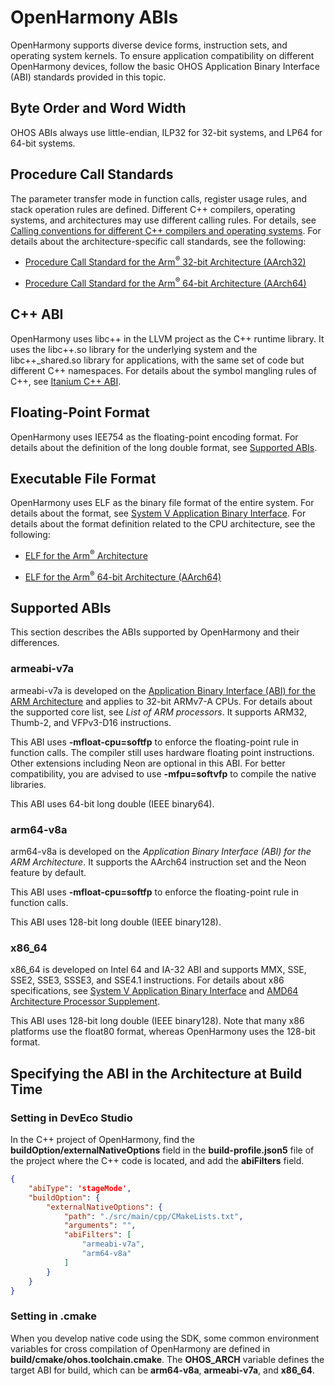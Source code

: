 # OpenHarmony ABIs


OpenHarmony supports diverse device forms, instruction sets, and operating system kernels. To ensure application compatibility on different OpenHarmony devices, follow the basic OHOS Application Binary Interface (ABI) standards provided in this topic.


## Byte Order and Word Width

OHOS ABIs always use little-endian, ILP32 for 32-bit systems, and LP64 for 64-bit systems.


## Procedure Call Standards

The parameter transfer mode in function calls, register usage rules, and stack operation rules are defined. Different C++ compilers, operating systems, and architectures may use different calling rules. For details, see [Calling conventions for different C++ compilers and operating systems](https://www.agner.org/optimize/calling_conventions.pdf). For details about the architecture-specific call standards, see the following:

- [Procedure Call Standard for the Arm<sup>®</sup> 32-bit Architecture (AArch32)](https://github.com/ARM-software/abi-aa/tree/main/aapcs32)

- [Procedure Call Standard for the Arm<sup>®</sup> 64-bit Architecture (AArch64)](https://github.com/ARM-software/abi-aa/tree/main/aapcs64)


## C++ ABI

OpenHarmony uses libc++ in the LLVM project as the C++ runtime library. It uses the libc++.so library for the underlying system and the libc++_shared.so library for applications, with the same set of code but different C++ namespaces. For details about the symbol mangling rules of C++, see [Itanium C++ ABI](https://itanium-cxx-abi.github.io/cxx-abi/).


## Floating-Point Format

OpenHarmony uses IEE754 as the floating-point encoding format. For details about the definition of the long double format, see [Supported ABIs](#supported-abis).


## Executable File Format

OpenHarmony uses ELF as the binary file format of the entire system. For details about the format, see [System V Application Binary Interface](https://refspecs.linuxfoundation.org/elf/gabi4+/contents.html). For details about the format definition related to the CPU architecture, see the following:

- [ELF for the Arm<sup>®</sup> Architecture](https://github.com/ARM-software/abi-aa/tree/main/aaelf32)

- [ELF for the Arm<sup>®</sup> 64-bit Architecture (AArch64)](https://github.com/ARM-software/abi-aa/tree/main/aaelf64)


## Supported ABIs

This section describes the ABIs supported by OpenHarmony and their differences.


### armeabi-v7a

armeabi-v7a is developed on the [Application Binary Interface (ABI) for the ARM Architecture](https://developer.arm.com/Architectures/Application%20Binary%20Interface) and applies to 32-bit ARMv7-A CPUs. For details about the supported core list, see *List of ARM processors*. It supports ARM32, Thumb-2, and VFPv3-D16 instructions.

This ABI uses **-mfloat-cpu=softfp** to enforce the floating-point rule in function calls. The compiler still uses hardware floating point instructions. Other extensions including Neon are optional in this ABI. For better compatibility, you are advised to use **-mfpu=softvfp** to compile the native libraries.

This ABI uses 64-bit long double (IEEE binary64).


### arm64-v8a

arm64-v8a is developed on the *Application Binary Interface (ABI) for the ARM Architecture*. It supports the AArch64 instruction set and the Neon feature by default.

This ABI uses **-mfloat-cpu=softfp** to enforce the floating-point rule in function calls.

This ABI uses 128-bit long double (IEEE binary128).


### x86_64

x86_64 is developed on Intel 64 and IA-32 ABI and supports MMX, SSE, SSE2, SSE3, SSSE3, and SSE4.1 instructions. For details about x86 specifications, see [System V Application Binary Interface](undefined) and [AMD64 Architecture Processor Supplement](undefined).

This ABI uses 128-bit long double (IEEE binary128). Note that many x86 platforms use the float80 format, whereas OpenHarmony uses the 128-bit format.


## Specifying the ABI in the Architecture at Build Time


### Setting in DevEco Studio

In the C++ project of OpenHarmony, find the **buildOption/externalNativeOptions** field in the **build-profile.json5** file of the project where the C++ code is located, and add the **abiFilters** field.

```json
{
    "abiType": 'stageMode',
    "buildOption": {
        "externalNativeOptions": {
            "path": "./src/main/cpp/CMakeLists.txt",
            "arguments": "",
            "abiFilters": [
                "armeabi-v7a",
                "arm64-v8a"
            ]
        }
    }
}
```


### Setting in .cmake

When you develop native code using the SDK, some common environment variables for cross compilation of OpenHarmony are defined in **build/cmake/ohos.toolchain.cmake**. The **OHOS_ARCH** variable defines the target ABI for build, which can be **arm64-v8a**, **armeabi-v7a**, and **x86_64**.
